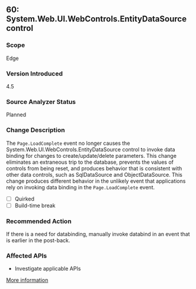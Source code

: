 ## 60: System.Web.UI.WebControls.EntityDataSource control

### Scope
Edge

### Version Introduced
4.5

### Source Analyzer Status
Planned

### Change Description
The `Page.LoadComplete` event no longer causes the System.Web.UI.WebControls.EntityDataSource control to invoke data binding for changes to create/update/delete parameters. 
This change eliminates an extraneous trip to the database, prevents the values of controls from being reset, and produces behavior that is consistent with other data controls, such as SqlDataSource and ObjectDataSource. 
This change produces different behavior in the unlikely event that applications rely on invoking data binding in the `Page.LoadComplete` event. 

- [ ] Quirked
- [ ] Build-time break

### Recommended Action
If there is a need for databinding, manually invoke databind in an event that is earlier in the post-back.

### Affected APIs
* Investigate applicable APIs

[More information](https://msdn.microsoft.com/en-us/library/hh367887(v=vs.110).aspx#asp)

<!--
    ### Notes
    This change produces different behavior in the unlikely event that applications rely on invoking data binding in the Page.LoadComplete event.
-->


